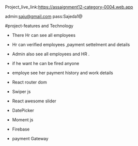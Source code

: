 Project_live_link:https://assaignment12-category-0004.web.app

admin:saju@gmail.com
pass:Sajeda1@


#project-features and Technology

* There Hr can see all employees
* Hr can verified employees ,payment settelment and details
* Admin also see all employees and  HR .
* if he want he can be  fired anyone
* employe see her payment history and work details


* React router dom
* Swiper js
* React awesome slider
* DatePicker
* Moment js
* Firebase 
* payment Gateway

